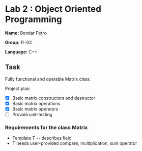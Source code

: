 # Lab 2 : Object Oriented Programming
**Name:** Bondar Petro

**Group:** FI-03

**Language:**  C++

## Task
Fully functional and operable Matrix class.

Project plan:
- [x] Basic matrix constructors and destructor
- [x] Basic matrix operations
- [x] Basic matrix operators
- [ ] Provide unit-testing

### Requirements for the class Matrix

- Template T -- describes field
- T needs user-provided compare, multiplication, sum operator

